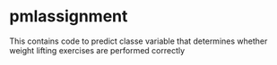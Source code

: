 # pmlassignment
This contains code to predict classe variable that determines whether
weight lifting exercises are performed correctly
